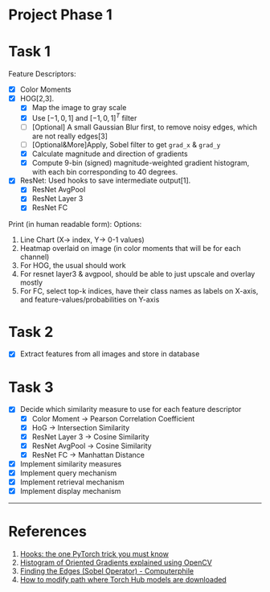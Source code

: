 # Project Phase 1

# Task 1

Feature Descriptors:
- [x] Color Moments
- [x] HOG[2,3].
  - [x] Map the image to gray scale
  - [x] Use $[-1, 0, 1]$ and $[-1, 0, 1]^T$ filter
  - [ ] [Optional] A small Gaussian Blur first, to remove noisy edges, which are not really edges[3] 
  - [ ] [Optional&More]Apply, Sobel filter to get `grad_x` & `grad_y`
  - [x] Calculate magnitude and direction of gradients
  - [x] Compute 9-bin (signed) magnitude-weighted gradient histogram, with each bin corresponding to 40 degrees.
- [x] ResNet: Used hooks to save intermediate output[1].
  - [x] ResNet AvgPool
  - [x] ResNet Layer 3
  - [x] ResNet FC

Print (in human readable form):
Options:
1. Line Chart (X-> index, Y-> 0-1 values)
2. Heatmap overlaid on image (in color moments that will be for each channel)
3. For HOG, the usual should work
4. For resnet layer3 & avgpool, should be able to just upscale and overlay mostly
5. For FC, select top-k indices, have their class names as labels on X-axis, and feature-values/probabilities on Y-axis

# Task 2

- [x] Extract features from all images and store in database

# Task 3

- [x] Decide which similarity measure to use for each feature descriptor
  - [x] Color Moment -> Pearson Correlation Coefficient
  - [x] HoG -> Intersection Similarity
  - [x] ResNet Layer 3 -> Cosine Similarity
  - [x] ResNet AvgPool -> Cosine Similarity
  - [x] ResNet FC -> Manhattan Distance

- [x] Implement similarity measures
- [x] Implement query mechanism
- [x] Implement retrieval mechanism
- [x] Implement display mechanism
---
# References

1. [Hooks: the one PyTorch trick you must know](https://tivadardanka.com/blog/hooks-the-one-pytorch-trick-you-must-know)
2. [Histogram of Oriented Gradients explained using OpenCV](https://learnopencv.com/histogram-of-oriented-gradients/)
3. [Finding the Edges (Sobel Operator) - Computerphile](https://youtu.be/uihBwtPIBxM?feature=shared)
4. [How to modify path where Torch Hub models are downloaded](https://stackoverflow.com/questions/59134499/how-to-modify-path-where-torch-hub-models-are-downloaded)
